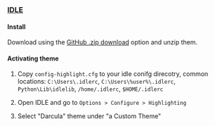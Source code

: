 ### [IDLE](https://docs.python.org/3/library/idle.html)

#### Install

Download using the [GitHub .zip download](https://github.com/dracula/idle/archive/master.zip) option and unzip them.

#### Activating theme

1. Copy `config-highlight.cfg` to your idle conifg direcotry, common locations: `C:\Users\.idlerc`, `C:\Users\%user%\.idlerc`, `Python\Lib\idlelib`, `/home/.idlerc`, `$HOME/.idlerc`

2. Open IDLE and go to `Options > Configure > Highlighting`

3. Select "Darcula" theme under "a Custom Theme"
